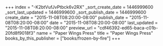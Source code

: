 +++
index = "-K2btVufJvPtbck6v2RX"
_sort_create_date = 1446999600
_sort_last_updated = 1446999600
_sort_publish_date = 1446999600
create_date = "2015-11-08T08:20:00-08:00"
publish_date = "2015-11-08T08:20:00-08:00"
date = "2015-11-08T08:20:00-08:00"
last_updated = "2015-11-08T08:20:00-08:00"
preview_url = "cdf46392-ed65-baca-c01b-20fd8f9018f3"
name = "Paper Wings Press"
title = "Paper Wings Press"
books_by_this_publisher = ["books/frozen-by-fire"]
+++
